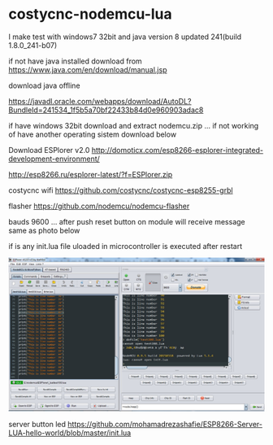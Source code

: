 # costycnc-nodemcu-lua
 I make test with windows7 32bit and java version 8 updated 241(build 1.8.0_241-b07)
       
  if not have java installed download from https://www.java.com/en/download/manual.jsp
       
  download java offline
  
  https://javadl.oracle.com/webapps/download/AutoDL?BundleId=241534_1f5b5a70bf22433b84d0e960903adac8
  
  if have windows 32bit download and extract nodemcu.zip ... if not working of have another operating sistem download below
  
 Download ESPlorer v2.0 http://domoticx.com/esp8266-esplorer-integrated-development-environment/
 
 http://esp8266.ru/esplorer-latest/?f=ESPlorer.zip 
 
 costycnc wifi https://github.com/costycnc/costycnc-esp8255-grbl
 
 flasher https://github.com/nodemcu/nodemcu-flasher
 
 bauds 9600 ... after push reset button on module will receive message same as photo below
 
 if is any init.lua file uloaded in microcontroller is executed after restart
 

![alt text](https://github.com/costycnc/costycnc-nodemcu-lua/blob/master/lua.jpg)

server button led https://github.com/mohamadrezashafie/ESP8266-Server-LUA-hello-world/blob/master/init.lua
